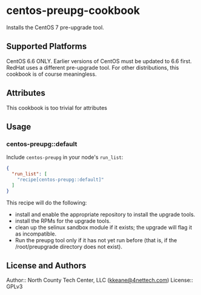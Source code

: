 # centos-preupg-cookbook

Installs the CentOS 7 pre-upgrade tool.

## Supported Platforms

CentOS 6.6 ONLY. Earlier versions of CentOS must be updated to 6.6 first.
RedHat uses a different pre-upgrade tool. For other distributions, this
cookbook is of course meaningless.

## Attributes

This cookbook is too trivial for attributes

## Usage

### centos-preupg::default

Include `centos-preupg` in your node's `run_list`:

```json
{
  "run_list": [
    "recipe[centos-preupg::default]"
  ]
}
```

This recipe will do the following:

- install and enable the appropriate repository to install the upgrade
  tools.
- install the RPMs for the upgrade tools.
- clean up the selinux sandbox module if it exists; the upgrade will
  flag it as incompatible.
- Run the preupg tool only if it has not yet run before
  (that is, if the /root/preupgrade directory does not exist).

## License and Authors

Author:: North County Tech Center, LLC (<kkeane@4nettech.com>)
License:: GPLv3

